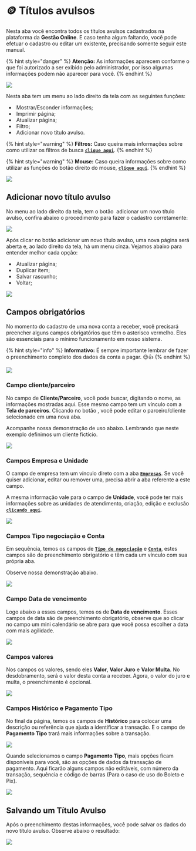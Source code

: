 # 🪙 Títulos avulsos

<!-- PEDIR AJUDA AO PAULO SOBRE ESTA ABA, POIS AS OPÇÕES DE PAGAMENTO TIPO E PAGAMENTO STATUS FICAM NÃO UTILIZÁVEIS -->

Nesta aba você encontra todos os títulos avulsos cadastrados na plataforma da **Gestão Online**. E caso tenha algum faltando, você pode efetuar o cadastro ou editar um existente, precisando somente seguir este manual.

{% hint style="danger" %}
**Atenção:** As informações aparecem conforme o que foi autorizado a ser exibido pelo administrador, por isso algumas informações podem não aparecer para você.
{% endhint %}

![](/erp-v2/assets/funcionalidades/financeiro/aba_titulos.gif)

Nesta aba tem um menu ao lado direito da tela com as seguintes funções:

- <img src="/erp-v2/assets/icon_exibir.png" alt="" data-size="line"> Mostrar/Esconder informações;
- <img src="/erp-v2/assets/icon_imprimir.png" alt="" data-size="line"> Imprimir página;
- <img src="/erp-v2/assets/icon_atualizar.png" alt="" data-size="line"> Atualizar página;
- <img src="/erp-v2/assets/icon_filtro.png" alt="" data-size="line"> Filtro;
- <img src="/erp-v2/assets/icon_add.png" alt="" data-size="line"> Adicionar novo título avulso.

{% hint style="warning" %}
**Filtros:** Caso queira mais informações sobre como utilizar os filtros de busca [**`clique aqui`**](/erp-v2/primeiro_acesso/filtros.md).
{% endhint %}

{% hint style="warning" %}
**Mouse:** Caso queira informações sobre como utilizar as funções do botão direito do mouse, [**`clique aqui`**](https://docs.gestao.plus/erp-v2/primeiro_acesso/atalhos_internos#menu-botao-direito-do-mouse).
{% endhint %}

![](/erp-v2/assets/funcionalidades/financeiro/aba_titulos_menu.png)

## Adicionar novo título avulso

No menu ao lado direito da tela, tem o botão <img src="/erp-v2/assets/icon_add.png" alt="" data-size="line"> adicionar um novo título avulso, confira abaixo o procedimento para fazer o cadastro corretamente:

![](/erp-v2/assets/funcionalidades/financeiro/aba_titulos_add.png)

Após clicar no botão adicionar um novo título avulso, uma nova página será aberta e, ao lado direito da tela, há um menu cinza. Vejamos abaixo para entender melhor cada opção:

- <img src="/erp-v2/assets/icon_atualizar.png" alt="" data-size="line"> Atualizar página;
- <img src="/erp-v2/assets/icon_duplicar.png" alt="" data-size="line"> Duplicar item;
- <img src="/erp-v2/assets/icon_salvar.png" alt="" data-size="line"> Salvar rascunho;
- <img src="/erp-v2/assets/icon_voltar.png" alt="" data-size="line"> Voltar;

![](/erp-v2/assets/funcionalidades/financeiro/aba_titulos_add_menu.png)

## Campos obrigatórios

No momento do cadastro de uma nova conta a receber, você precisará preencher alguns campos obrigatórios que têm o asterisco vermelho. Eles são essenciais para o mínimo funcionamento em nosso sistema.

{% hint style="info" %}
**Informativo:** É sempre importante lembrar de fazer o preenchimento completo dos dados da conta a pagar. 😉👍
{% endhint %}

![](/erp-v2/assets/funcionalidades/financeiro/aba_titulos_add_titulo.png)

### Campo cliente/parceiro

No campo de **Cliente/Parceiro**, você pode buscar, digitando o nome, as informações mostradas aqui. Esse mesmo campo tem um vínculo com a **Tela  de parceiros**. Clicando no botão <img src="/erp-v2/assets/funcionalidades/icon_nova_aba.png" alt="" data-size="line">, você pode editar o parceiro/cliente selecionado em uma nova aba.

Acompanhe nossa demonstração de uso abaixo. Lembrando que neste exemplo definimos um cliente fictício.

![](/erp-v2/assets/funcionalidades/financeiro/aba_titulos_add_titulo_campo_cliente_parceiro.gif)

### Campos Empresa e Unidade

O campo de empresa tem um vínculo direto com a aba [**`Empresas`**](/erp-v2/funcionalidades/parametrizacoes/empresas.md). Se você quiser adicionar, editar ou remover uma, precisa abrir a aba referente a este campo.

A mesma informação vale para o campo de **Unidade**, você pode ter mais informações sobre as unidades de atendimento, criação, edição e exclusão [**`clicando aqui`**](/erp-v2/funcionalidades/parametrizacoes/empresas.md).

![](/erp-v2/assets/funcionalidades/financeiro/aba_titulos_add_titulo_campo_empresa_unidade.png)

### Campos Tipo negociação e Conta

Em sequência, temos os campos de [**`Tipo de negociação`**](/erp-v2/funcionalidades/financeiro/tipos_negociacao.md) e [**`Conta`**](/erp-v2/funcionalidades/financeiro/listar_contas_bancarias.md), estes campos são de preenchimento obrigatório e têm cada um vínculo com sua própria aba.

Observe nossa demonstração abaixo.

![](/erp-v2/assets/funcionalidades/financeiro/aba_titulos_add_titulo_campo_tipo_negociacao_conta.gif)

### Campo Data de vencimento

Logo abaixo a esses campos, temos os de **Data de vencimento**. Esses campos de data são de preenchimento obrigatório, observe que ao clicar no campo um mini calendário se abre para que você possa escolher a data com mais agilidade.

![](/erp-v2/assets/funcionalidades/financeiro/aba_titulos_add_titulo_campo_data_vencimento.png)

### Campos valores

Nos campos os valores, sendo eles **Valor**, **Valor Juro** e **Valor Multa**. No desdobramento, será o valor desta conta a receber. Agora, o valor do juro e multa, o preenchimento é opcional.

![](/erp-v2/assets/funcionalidades/financeiro/aba_titulos_add_titulo_campo_valores.png)

### Campos Histórico e Pagamento Tipo

No final da página, temos os campos de **Histórico** para colocar uma descrição ou referência que ajuda a identificar a transação. E o campo de **Pagamento Tipo** trará mais informações sobre a transação.

![](/erp-v2/assets/funcionalidades/financeiro/aba_titulos_add_titulo_campo_historico_pgto_tipo.png)

Quando selecionamos o campo **Pagamento Tipo**, mais opções ficam disponíveis para você, são as opções de dados da transação de pagamento. Aqui ficarão alguns campos não editáveis, com número da transação, sequência e código de barras (Para o caso de uso do Boleto e Pix).

![](/erp-v2/assets/funcionalidades/financeiro/aba_titulos_add_titulo_campo_pgto_tipo_boleto.png)

## Salvando um Título Avulso

Após o preenchimento destas informações, você pode salvar os dados do novo título avulso. Observe abaixo o resultado:

![](/erp-v2/assets/funcionalidades/financeiro/aba_titulos_add_titulo_salvar.gif)
